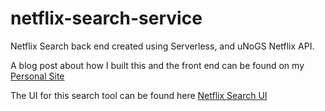 # netflix-search-service
Netflix Search back end created using Serverless, and uNoGS Netflix API. 

A blog post about how I built this and the front end can be found on my [Personal Site](www.evancaplan.dev)

The UI for this search tool can be found here [Netflix Search UI](https://github.com/evancaplan/netflix-search-ui)

